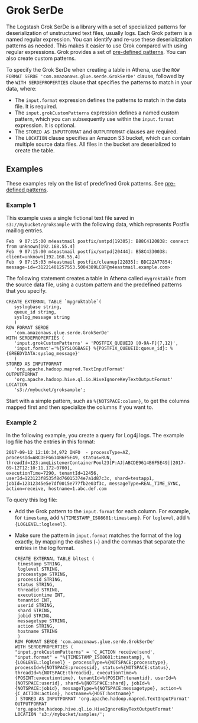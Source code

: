 # Grok SerDe<a name="grok"></a>

The Logstash Grok SerDe is a library with a set of specialized patterns for deserialization of unstructured text files, usually logs\. Each Grok pattern is a named regular expression\. You can identify and re\-use these deserialization patterns as needed\. This makes it easier to use Grok compared with using regular expressions\. Grok provides a set of [pre\-defined patterns](https://github.com/elastic/logstash/blob/v1.4.2/patterns/grok-patterns)\. You can also create custom patterns\.

To specify the Grok SerDe when creating a table in Athena, use the `ROW FORMAT SERDE 'com.amazonaws.glue.serde.GrokSerDe'` clause, followed by the `WITH SERDEPROPERTIES` clause that specifies the patterns to match in your data, where:
+ The `input.format` expression defines the patterns to match in the data file\. It is required\.
+ The `input.grokCustomPatterns` expression defines a named custom pattern, which you can subsequently use within the `input.format` expression\. It is optional\.
+ The `STORED AS INPUTFORMAT` and `OUTPUTFORMAT` clauses are required\.
+ The `LOCATION` clause specifies an Amazon S3 bucket, which can contain multiple source data files\. All files in the bucket are deserialized to create the table\.

## Examples<a name="examples"></a>

These examples rely on the list of predefined Grok patterns\. See [pre\-defined patterns](https://github.com/elastic/logstash/blob/v1.4.2/patterns/grok-patterns)\.

### Example 1<a name="example-1"></a>

This example uses a single fictional text file saved in `s3://mybucket/groksample` with the following data, which represents Postfix maillog entries\.

```
Feb  9 07:15:00 m4eastmail postfix/smtpd[19305]: B88C4120838: connect from unknown[192.168.55.4]
Feb  9 07:15:00 m4eastmail postfix/smtpd[20444]: B58C4330038: client=unknown[192.168.55.4]
Feb  9 07:15:03 m4eastmail postfix/cleanup[22835]: BDC22A77854: message-id=<31221401257553.5004389LCBF@m4eastmail.example.com>
```

The following statement creates a table in Athena called `mygroktable` from the source data file, using a custom pattern and the predefined patterns that you specify\.

```
CREATE EXTERNAL TABLE `mygroktable`(
   syslogbase string,
   queue_id string,
   syslog_message string
   )
ROW FORMAT SERDE
   'com.amazonaws.glue.serde.GrokSerDe'
WITH SERDEPROPERTIES (
   'input.grokCustomPatterns' = 'POSTFIX_QUEUEID [0-9A-F]{7,12}',
   'input.format'='%{SYSLOGBASE} %{POSTFIX_QUEUEID:queue_id}: %{GREEDYDATA:syslog_message}'
   )
STORED AS INPUTFORMAT
   'org.apache.hadoop.mapred.TextInputFormat'
OUTPUTFORMAT
   'org.apache.hadoop.hive.ql.io.HiveIgnoreKeyTextOutputFormat'
LOCATION
   's3://mybucket/groksample';
```

Start with a simple pattern, such as `%{NOTSPACE:column}`, to get the columns mapped first and then specialize the columns if you want to\.

### Example 2<a name="example-2"></a>

In the following example, you create a query for Log4j logs\. The example log file has the entries in this format:

```
2017-09-12 12:10:34,972 INFO  - processType=AZ, processId=ABCDEFG614B6F5E49, status=RUN,
threadId=123:amqListenerContainerPool23[P:AJ|ABCDE9614B6F5E49||2017-09-12T12:10:11.172-0700],
executionTime=7290, tenantId=12456, userId=123123f8535f8d76015374e7a1d87c3c, shard=testapp1,
jobId=12312345e5e7df0015e777fb2e03f3c, messageType=REAL_TIME_SYNC,
action=receive, hostname=1.abc.def.com
```

To query this log file:
+ Add the Grok pattern to the `input.format` for each column\. For example, for `timestamp`, add `%{TIMESTAMP_ISO8601:timestamp}`\. For `loglevel`, add `%{LOGLEVEL:loglevel}`\.
+ Make sure the pattern in `input.format` matches the format of the log exactly, by mapping the dashes \(`-`\) and the commas that separate the entries in the log format\.

  ```
  CREATE EXTERNAL TABLE bltest (
   timestamp STRING,
   loglevel STRING,
   processtype STRING,
   processid STRING,
   status STRING,
   threadid STRING,
   executiontime INT,
   tenantid INT,
   userid STRING,
   shard STRING,
   jobid STRING,
   messagetype STRING,
   action STRING,
   hostname STRING
   )
  ROW FORMAT SERDE 'com.amazonaws.glue.serde.GrokSerDe'
  WITH SERDEPROPERTIES (
  "input.grokCustomPatterns" = 'C_ACTION receive|send',
  "input.format" = "%{TIMESTAMP_ISO8601:timestamp}, %{LOGLEVEL:loglevel} - processType=%{NOTSPACE:processtype}, processId=%{NOTSPACE:processid}, status=%{NOTSPACE:status}, threadId=%{NOTSPACE:threadid}, executionTime=%{POSINT:executiontime}, tenantId=%{POSINT:tenantid}, userId=%{NOTSPACE:userid}, shard=%{NOTSPACE:shard}, jobId=%{NOTSPACE:jobid}, messageType=%{NOTSPACE:messagetype}, action=%{C_ACTION:action}, hostname=%{HOST:hostname}"
  ) STORED AS INPUTFORMAT 'org.apache.hadoop.mapred.TextInputFormat'
  OUTPUTFORMAT 'org.apache.hadoop.hive.ql.io.HiveIgnoreKeyTextOutputFormat'
  LOCATION 's3://mybucket/samples/';
  ```